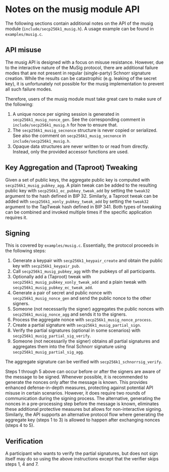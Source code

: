 # Notes on the musig module API

The following sections contain additional notes on the API of the musig module (`include/secp256k1_musig.h`).
A usage example can be found in `examples/musig.c`.

## API misuse

The musig API is designed with a focus on misuse resistance.
However, due to the interactive nature of the MuSig protocol, there are additional failure modes that are not present in regular (single-party) Schnorr signature creation.
While the results can be catastrophic (e.g. leaking of the secret key), it is unfortunately not possible for the musig implementation to prevent all such failure modes.

Therefore, users of the musig module must take great care to make sure of the following:

1. A unique nonce per signing session is generated in `secp256k1_musig_nonce_gen`.
   See the corresponding comment in `include/secp256k1_musig.h` for how to ensure that.
2. The `secp256k1_musig_secnonce` structure is never copied or serialized.
   See also the comment on `secp256k1_musig_secnonce` in `include/secp256k1_musig.h`.
3. Opaque data structures are never written to or read from directly.
   Instead, only the provided accessor functions are used.

## Key Aggregation and (Taproot) Tweaking

Given a set of public keys, the aggregate public key is computed with `secp256k1_musig_pubkey_agg`.
A plain tweak can be added to the resulting public key with `secp256k1_ec_pubkey_tweak_add` by setting the `tweak32` argument to the hash defined in BIP 32. Similarly, a Taproot tweak can be added with `secp256k1_xonly_pubkey_tweak_add` by setting the `tweak32` argument to the TapTweak hash defined in BIP 341.
Both types of tweaking can be combined and invoked multiple times if the specific application requires it.

## Signing

This is covered by `examples/musig.c`.
Essentially, the protocol proceeds in the following steps:

1. Generate a keypair with `secp256k1_keypair_create` and obtain the public key with `secp256k1_keypair_pub`.
2. Call `secp256k1_musig_pubkey_agg` with the pubkeys of all participants.
3. Optionally add a (Taproot) tweak with `secp256k1_musig_pubkey_xonly_tweak_add` and a plain tweak with `secp256k1_musig_pubkey_ec_tweak_add`.
4. Generate a pair of secret and public nonce with `secp256k1_musig_nonce_gen` and send the public nonce to the other signers.
5. Someone (not necessarily the signer) aggregates the public nonces with `secp256k1_musig_nonce_agg` and sends it to the signers.
6. Process the aggregate nonce with `secp256k1_musig_nonce_process`.
7. Create a partial signature with `secp256k1_musig_partial_sign`.
8. Verify the partial signatures (optional in some scenarios) with `secp256k1_musig_partial_sig_verify`.
9. Someone (not necessarily the signer) obtains all partial signatures and aggregates them into the final Schnorr signature using `secp256k1_musig_partial_sig_agg`.

The aggregate signature can be verified with `secp256k1_schnorrsig_verify`.

Steps 1 through 5 above can occur before or after the signers are aware of the message to be signed.
Whenever possible, it is recommended to generate the nonces only after the message is known.
This provides enhanced defense-in-depth measures, protecting against potential API misuse in certain scenarios.
However, it does require two rounds of communication during the signing process.
The alternative, generating the nonces in a pre-processing step before the message is known, eliminates these additional protective measures but allows for non-interactive signing.
Similarly, the API supports an alternative protocol flow where generating the aggregate key (steps 1 to 3) is allowed to happen after exchanging nonces (steps 4 to 5).

## Verification

A participant who wants to verify the partial signatures, but does not sign itself may do so using the above instructions except that the verifier skips steps 1, 4 and 7.
